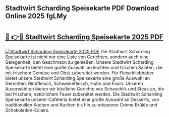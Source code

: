 ## Stadtwirt Scharding Speisekarte PDF Download Online 2025 fgLMy

# <h2><a href="http://gc8vdw3.nevu.top/?p=Stadtwirt+Scharding+Speisekarte">🔗 👉🔴 Stadtwirt Scharding Speisekarte 2025 PDF</a></h2>

[![Stadtwirt Scharding Speisekarte 2025 PDF](https://i.imgur.com/dBaPXMq.png)](http://gc8vdw3.nevu.top/?p=Stadtwirt+Scharding+Speisekarte)
Die Stadtwirt Scharding Speisekarte ist nicht nur eine Liste von Gerichten, sondern auch eine Gelegenheit, den Geschmack zu genießen. Unsere Stadtwirt Scharding Speisekarte bietet eine große Auswahl an leichten und frischen Salaten, die mit frischem Gemüse und Obst zubereitet werden. Für Fleischliebhaber bietet unsere Stadtwirt Scharding Speisekarte eine große Auswahl an Gerichten: Rindfleisch, Schweinefleisch, Huhn und Fisch. Unseren Auserwählten bieten wir köstliche Gerichte wie Schaschlik und Steak an, die bei frischem, natürlichem Feuer zubereitet werden. Die Stadtwirt Scharding Speisekarte unserer Cafeteria bietet eine große Auswahl an Desserts, von traditionellen Kuchen und Kuchen bis hin zu erlesenen Crème Brûlée und Schokoladen-Eclairs.
